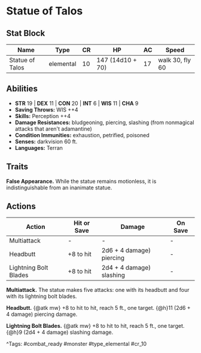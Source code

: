 # Statue of Talos

## Stat Block

| Name | Type | CR | HP | AC | Speed |
|------|------|----|----|----|-------|
| Statue of Talos | elemental | 10 | 147 (14d10 + 70) | 17 | walk 30, fly 60 |

## Abilities

- **STR** 19 | **DEX** 11 | **CON** 20 | **INT** 6 | **WIS** 11 | **CHA** 9
- **Saving Throws:** WIS ++4  
- **Skills:** Perception ++4  
- **Damage Resistances:** bludgeoning, piercing, slashing (from nonmagical attacks that aren't adamantine)  
- **Condition Immunities:** exhaustion, petrified, poisoned  
- **Senses:** darkvision 60 ft.  
- **Languages:** Terran

## Traits

**False Appearance.** While the statue remains motionless, it is indistinguishable from an inanimate statue.


## Actions

| Action | Hit or Save | Damage | On Save |
|--------|--------------|--------|----------|
| Multiattack | - | - | - |
| Headbutt | +8 to hit | 2d6 + 4 damage) piercing | - |
| Lightning Bolt Blades | +8 to hit | 2d4 + 4 damage) slashing | - |

**Multiattack.** The statue makes five attacks: one with its headbutt and four with its lightning bolt blades.

**Headbutt.** {@atk mw} +8 to hit to hit, reach 5 ft., one target. {@h}11 (2d6 + 4 damage) piercing damage.

**Lightning Bolt Blades.** {@atk mw} +8 to hit to hit, reach 5 ft., one target. {@h}9 (2d4 + 4 damage) slashing damage.


^Tags: #combat_ready #monster #type_elemental #cr_10